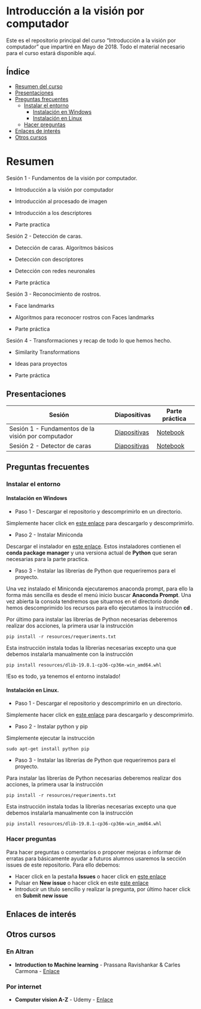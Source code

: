 # Introducción a la visión por computador

Este es el repositorio principal del curso “Introducción a la visión por computador” que impartiré en Mayo de 2018. Todo el material necesario para el curso estará disponible aquí. 

## Índice
* [Resumen del curso](#resumen)
* [Presentaciones](#presentaciones)
* [Preguntas frecuentes](#preguntas-frecuentes)
  * [Instalar el entorno](#instalar-el-entorno)
    * [Instalación en Windows](#instalación-en-windows)
    * [Instalación en Linux](#instalación-en-linux)
  * [Hacer preguntas](#hacer-preguntas)
* [Enlaces de interés](#enlaces-de-interés)
* [Otros cursos](#otros-cursos)


# Resumen

Sesión 1 - Fundamentos de la visión por computador.

- Introducción a la visión por computador

- Introducción al procesado de imagen

- Introducción a los descriptores

- Parte practica

Sesión 2 - Detección de caras. 

- Detección de caras. Algoritmos básicos

- Detección con descriptores

- Detección con redes neuronales

- Parte práctica

Sesión 3 - Reconocimiento de rostros.

- Face landmarks

- Algoritmos para reconocer rostros con Faces landmarks

- Parte práctica

Sesión 4 - Transformaciones y recap de todo lo que hemos hecho.

- Similarity Transformations

- Ideas para proyectos

- Parte práctica


## Presentaciones

| Sesión | Diapositivas | Parte práctica |
| ------ | ------ | ------ |
| Sesión 1 - Fundamentos de la visión por computador | [Diapositivas](https://docs.google.com/presentation/d/16Bms6BbmLxBtoIK5sWMdhKDQAWKViHsxcuLvfVVktIw/edit?usp=sharing) | [Notebook](https://github.com/carlescarmonacalpe/computer_vision_course/blob/master/Sesi%C3%B3n%201%20-%20Fundamentos%2C%20filtrado%20de%20imagen%20y%20descriptores.ipynb) |
| Sesión 2 - Detector de caras| [Diapositivas](https://docs.google.com/presentation/d/1bDeTgP6bBBwJbyNWjy5YMPIEwokpTxDvL3FRWRm8KjA/edit?usp=sharing) | [Notebook](https://github.com/carlescarmonacalpe/computer_vision_course/blob/master/Sesi%C3%B3n%202%20-%20Detecci%C3%B3n%20de%20caras.ipynb) |


## Preguntas frecuentes

### Instalar el entorno

#### Instalación en Windows
* Paso 1 - Descargar el repositorio y descomprimirlo en un directorio.

Simplemente hacer click en [este enlace](https://github.com/carlescarmonacalpe/computer_vision_course/archive/master.zip) para descargarlo y descomprimirlo.

* Paso 2 - Instalar Miniconda

Descargar el instalador en [este enlace](https://conda.io/miniconda.html). Estos instaladores contienen el __conda package manager__ y una versiona actual de __Python__ que seran necesarias para la parte practica.

* Paso 3 - Instalar las librerías de Python que requeriremos para el proyecto.

Una vez instalado el Miniconda ejecutaremos anaconda prompt, para ello la forma más sencilla es desde el menú inicio buscar __Anaconda Prompt__. Una vez abierta la consola tendremos que situarnos en el directorio donde hemos descomprimido los recursos para ello ejecutamos la instrucción __cd <path>__.
  
Por último para instalar las librerías de Python necesarias deberemos realizar dos acciones, la primera usar la instrucción

    pip install -r resources/requeriments.txt

Esta instrucción instala todas la librerías necesarias excepto una que debemos instalarla manualmente con la instrucción

    pip install resources/dlib-19.8.1-cp36-cp36m-win_amd64.whl

!Eso es todo, ya tenemos el entorno instalado!

#### Instalación en Linux.

* Paso 1 - Descargar el repositorio y descomprimirlo en un directorio.

Simplemente hacer click en [este enlace](https://github.com/carlescarmonacalpe/computer_vision_course/archive/master.zip) para descargarlo y descomprimirlo.

* Paso 2 - Instalar python y pip

Simplemente ejecutar la instrucción 

    sudo apt-get install python pip

* Paso 3 - Instalar las librerías de Python que requeriremos para el proyecto.

Para instalar las librerías de Python necesarias deberemos realizar dos acciones, la primera usar la instrucción

    pip install -r resources/requeriments.txt

Esta instrucción instala todas la librerías necesarias excepto una que debemos instalarla manualmente con la instrucción

    pip install resources/dlib-19.8.1-cp36-cp36m-win_amd64.whl

### Hacer preguntas

Para hacer preguntas o comentarios o proponer mejoras o informar de erratas para básicamente ayudar a futuros alumnos usaremos la sección issues de este repositorio. Para ello debemos:

* Hacer click en la pestaña __Issues__ o hacer click en [este enlace](https://github.com/carlescarmonacalpe/computer_vision_course/issues)
* Pulsar en __New issue__ o hacer click en este [este enlace](https://github.com/carlescarmonacalpe/computer_vision_course/issues/new)
* Introducir un título sencillo y realizar la pregunta, por último hacer click en __Submit new issue__

## Enlaces de interés

## Otros cursos

### En Altran

* __Introduction to Machine learning__ - Prassana Ravishankar & Carles Carmona - [Enlace](https://github.com/altran-machine-learning-course/course_11_2017)

### Por internet

* __Computer vision A-Z__ - Udemy - [Enlace](https://www.udemy.com/computer-vision-a-z/)
